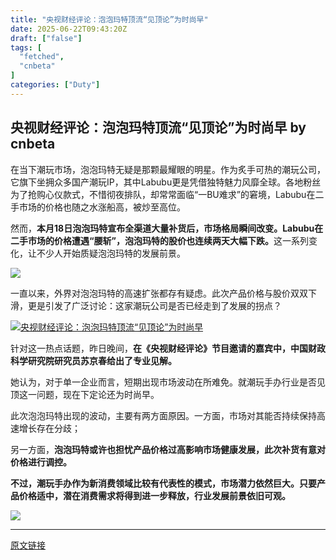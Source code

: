 ```yaml
---
title: "央视财经评论：泡泡玛特顶流“见顶论”为时尚早"
date: 2025-06-22T09:43:20Z
draft: ["false"]
tags: [
  "fetched",
  "cnbeta"
]
categories: ["Duty"]
---
```

央视财经评论：泡泡玛特顶流“见顶论”为时尚早 by cnbeta
------
<div style="margin-top:10px" class="content" id="artibody"><p><span style="text-wrap-mode: wrap;">在当下潮玩市场，泡泡玛特无疑是那颗最耀眼的明星。作为炙手可热的潮玩公司，它旗下坐拥众多国产潮玩IP，其中Labubu更是凭借独特魅力风靡全球。各地粉丝为了抢购心仪款式，不惜彻夜排队，却常常面临“一BU难求”的窘境，Labubu在二手市场的价格也随之水涨船高，被炒至高位。</span></p><div class="article-global"></div><p>然而，<strong>本月18日泡泡玛特宣布全渠道大量补货后，市场格局瞬间改变。Labubu在二手市场的价格遭遇“腰斩”，泡泡玛特的股价也连续两天大幅下跌。</strong>这一系列变化，让不少人开始质疑泡泡玛特的发展前景。</p><p><a href="//img1.mydrivers.com/img/20250621/ab5a173936524578a3ce391c473304f7.png" target="_blank"><img src="https://static.cnbetacdn.com/article/2025/0621/86b08f0573d741b.png"></a></p><p>一直以来，外界对泡泡玛特的高速扩张都存有疑虑。此次产品价格与股价双双下滑，更是引发了广泛讨论：这家潮玩公司是否已经走到了发展的拐点？</p><p><a href="//img1.mydrivers.com/img/20250621/aea0038bbdcb471991072f4ea9f8de80.png" target="_blank"><img alt="央视财经评论：泡泡玛特顶流“见顶论”为时尚早" h="308" src="https://img1.mydrivers.com/img/20250621/aea0038bbdcb471991072f4ea9f8de80.png" w="600"></a></p><p>针对这一热点话题，昨日晚间，<strong>在《央视财经评论》节目邀请的嘉宾中，中国财政科学研究院研究员苏京春给出了专业见解。</strong></p><p>她认为，对于单一企业而言，短期出现市场波动在所难免。就潮玩手办行业是否见顶这一问题，现在下定论还为时尚早。</p><p>此次泡泡玛特出现的波动，主要有两方面原因。一方面，市场对其能否持续保持高速增长存在分歧；</p><p>另一方面，<strong>泡泡玛特或许也担忧产品价格过高影响市场健康发展，此次补货有意对价格进行调控。</strong></p><p><strong>不过，潮玩手办作为新消费领域比较有代表性的模式，市场潜力依然巨大。只要产品价格适中，潜在消费需求将得到进一步释放，行业发展前景依旧可观。</strong></p><p><a href="//img1.mydrivers.com/img/20250621/d31b91738d4a4decbc93e2940ba570a7.png" target="_blank"><img src="https://static.cnbetacdn.com/article/2025/0621/7cbafcd7a792dec.png"></a></p></div>  
<hr>
<a href="https://m.cnbeta.com.tw/wap/view/1508146.htm",target="_blank" rel="noopener noreferrer">原文链接</a>
